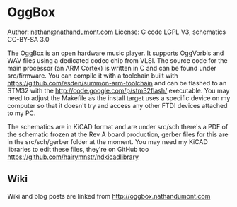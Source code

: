 OggBox
======

Author: nathan@nathandumont.com
License: C code LGPL V3, schematics CC-BY-SA 3.0

The OggBox is an open hardware music player.  It supports OggVorbis and WAV files
using a dedicated codec chip from VLSI.  The source code for the main processor
(an ARM Cortex) is written in C and can be found under src/firmware.  You can
compile it with a toolchain built with
https://github.com/esden/summon-arm-toolchain and can be flashed to an STM32 with
the http://code.google.com/p/stm32flash/ executable.  You may need to adjust the
Makefile as the install target uses a specific device on my computer so that it
doesn't try and access any other FTDI devices attached to my PC.

The schematics are in KiCAD format and are under src/sch there's a PDF of the
schematic frozen at the Rev A board production, gerber files for this are in the
src/sch/gerber folder at the moment.  You may need my KiCAD libraries to edit
these files, they're on GitHub too https://github.com/hairymnstr/ndkicadlibrary

Wiki
----

Wiki and blog posts are linked from http://oggbox.nathandumont.com

